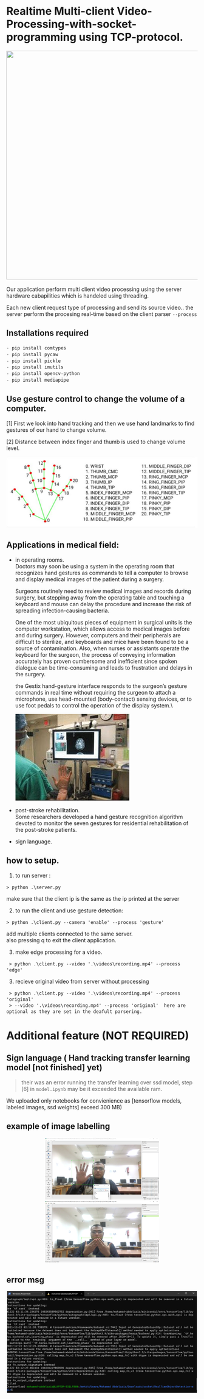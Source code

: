 # Realtime Multi-client Video-Processing-with-socket-programming using TCP-protocol.

<p align="center">
  <img src="images/multiclient-real-time-processing1.gif" width="800" height="600" />
</p>

Our application perform multi client video processing using the server hardware cabapilities which is handeled using threading.

Each new client request type of processing and send its source video.. the server perform the procesing real-time based on the client parser `--process`  

## Installations required
```python
- pip install comtypes
- pip install pycaw
- pip install pickle
- pip install imutils
- pip install opencv-python
- pip install mediapipe
```


## Use gesture control to change the volume of a computer.
[1] First we look into hand tracking and then we use hand landmarks to find gestures of our hand to change volume.

[2] Distance between index finger and thumb is used to change volume level.

![image](images/1.png "Title")


## Applications in medical field:

* in operating rooms.\
    Doctors may soon be using a system in the operating room that recognizes hand gestures as commands to tell a computer to browse and display medical images of the patient during a surgery.
    
    Surgeons routinely need to review medical images and records during surgery, but stepping away from the operating table and touching a keyboard and mouse can delay the procedure and increase the risk of spreading infection-causing bacteria.

    One of the most ubiquitous pieces of equipment in surgical units is the computer workstation, which allows access to medical images before and during surgery. However, computers and their peripherals are difficult to sterilize, and keyboards and mice have been found to be a source of contamination. Also, when nurses or assistants operate the keyboard for the surgeon, the process of conveying information accurately has proven cumbersome and inefficient since spoken dialogue can be time-consuming and leads to frustration and delays in the surgery.
 
    the Gestix hand-gesture interface responds to the surgeon’s gesture commands in real time without requiring the surgeon to attach a microphone, use head-mounted (body-contact) sensing devices, or to use foot pedals to control the operation of the display system.\

    ![image](images/2.png "Title")

* post-stroke rehabilitation.\
Some researchers developed a hand gesture recognition algorithm devoted to monitor the seven gestures for residential rehabilitation of the post-stroke patients.

* sign language.
  


## how to setup.

1.  to run server : 
```
> python .\server.py
```
make sure that the client ip is the same as the ip printed at the server 

2. to run the client and use gesture detection:
```
> python .\client.py --camera 'enable' --process 'gesture'

```
add multiple clients connected to the same server.\
also pressing q to exit the client application.

3. make edge processing for a video.
```
 > python .\client.py --video '.\videos\recording.mp4' --process 'edge'
```

3. recieve original video from server without processing
```
 > python .\client.py --video '.\videos\recording.mp4' --process 'original'
 > --video '.\videos\recording.mp4' --process 'original'  here are optional as they are set in the deafult parsering.
```



# Additional feature (NOT REQUIRED)
## Sign language ( Hand tracking transfer learning model [not finished] yet)

> their was an error running the transfer learning over ssd model, step [6] in `model.ipynb`  may be it exceeded the available ram.

We uploaded only notebooks for convienience as [tensorflow models, labeled images, ssd weights] exceed 300 MB)

## example of image labelling
<p align="center">
  <img src="images/3.png" width="300" />
  <img src="images/4.png" width="300"/>   
</p>

## error msg
<p align="center">
  <img src="images/5.png" width="500" />
</p>
 
